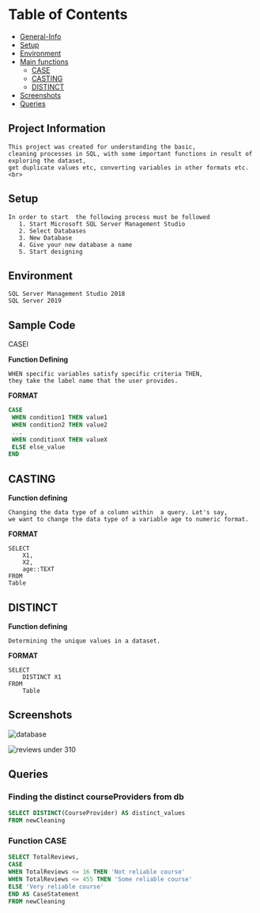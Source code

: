 
   
   # Table of Contents
   * [General-Info](general-info)
   * [Setup](setup)
   * [Environment](environment)
   * [Main functions](main)
       * [CASE](case)
      * [CASTING](casting)
      * [DISTINCT](distinct)
   * [Screenshots](screenshots)
   * [Queries](queries)



## Project Information

    This project was created for understanding the basic,
    cleaning processes in SQL, with some important functions in result of exploring the dataset,
    get duplicate values etc, converting variables in other formats etc.
    <br>
    
## Setup
    In order to start  the following process must be followed
       1. Start Microsoft SQL Server Management Studio
       2. Select Databases
       3. New Database 
       4. Give your new database a name 
       5. Start designing

## Environment
```
SQL Server Management Studio 2018
SQL Server 2019
```
## Sample Code
CASEl

  **Function Defining**
    
    WHEN specific variables satisfy specific criteria THEN,  
    they take the label name that the user provides.
    
   **FORMAT**
   ```SQL
CASE
    WHEN condition1 THEN value1
    WHEN condition2 THEN value2
    ...
    WHEN conditionX THEN valueX
    ELSE else_value
END
```

## CASTING

**Function defining**
    
    Changing the data type of a column within  a query. Let's say,
    we want to change the data type of a variable age to numeric format.
    
**FORMAT**
    
    SELECT
        X1,
        X2,
        age::TEXT
    FROM
    Table
       
## DISTINCT ##

**Function defining**
    
    Determining the unique values in a dataset.
    
**FORMAT**    
    
    SELECT
        DISTINCT X1
    FROM
        Table

## Screenshots
![database](https://user-images.githubusercontent.com/47696240/96724398-756e3880-13b8-11eb-8081-cf9119f1f56e.png)
<br>

![reviews under 310](https://user-images.githubusercontent.com/47696240/96724984-13fa9980-13b9-11eb-9071-88c8e48d1d89.png)



## Queries

### Finding the distinct courseProviders  from db 
```SQL
SELECT DISTINCT(CourseProvider) AS distinct_values
FROM newCleaning
```
### Function CASE
```SQL
SELECT TotalReviews,
CASE 
WHEN TotalReviews <= 16 THEN 'Not reliable course'
WHEN TotalReviews <= 455 THEN 'Some reliable course'
ELSE 'Very reliable course'
END AS CaseStatement
FROM newCleaning
```
